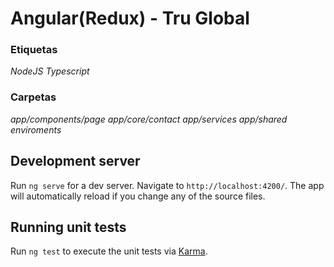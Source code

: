 # Angular(Redux) - Tru Global 

### Etiquetas
_NodeJS_
_Typescript_

### Carpetas
_app/components/page_
_app/core/contact_
_app/services_
_app/shared_
_enviroments_

## Development server

Run `ng serve` for a dev server. Navigate to `http://localhost:4200/`. The app will automatically reload if you change any of the source files.

## Running unit tests

Run `ng test` to execute the unit tests via [Karma](https://karma-runner.github.io).